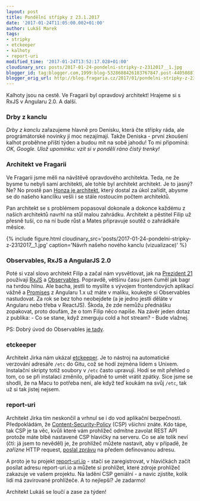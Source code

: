 ```yaml
---
layout: post
title: Pondělní střípky z 23.1.2017
date: '2017-01-24T11:05:00.002+01:00'
author: Lukáš Marek
tags:
- stripky
- etckeeper
- kalhoty
- report-uri
modified_time: '2017-01-24T13:52:17.028+01:00'
cloudinary_src: posts/2017-01-24-pondelni-stripky-z-2312017__1.jpg
blogger_id: tag:blogger.com,1999:blog-5328688426183767847.post-4405088734590585560
blogger_orig_url: http://blog.fragaria.cz/2017/01/pondelni-stripky-z-2312017.html
---
```


Kalhoty jsou na cestě. Ve Fragarii byl opravdový architekt\! Hrajeme si
s RxJS v Angularu 2.0. A další.

### Drby z kanclu

*Drby z kanclu* zařazujeme hlavně pro Denisku, která čte střípky ráda,
ale prográmátorské novinky jí moc nezajímají.
Takže Deniska - první zkoušení kalhot proběhne příští týden a budou mít
na sobě jahodu\! To mi připomíná: *OK, Google. Ulož upomínku: vzít si v
pondělí ráno čistý trenky\!*

### Architekt ve Fragarii

Ve Fragarii jsme měli na návštěvě opravdového architekta. Teda, ne že
bysme tu nebyli samí architekti, ale tohle byl architekt architekt. Je
to jasný?
Ne? No prostě pan [Honza je architekt](http://www.zalskyarchitekt.cz/),
který dostal za úkol zařídit, abysme se do našeho kanclíku vešli i se
stále rostoucím počtem architektů.

Pan architekt se s problémem popasoval dokonale a dokonce každému z
našich architektů navrhl na stůl malou zahrádku.
Architekt a pěstitel Filip už přesně tuší, co na ní bude růst a Mates
připravuje soutěž o zahrádkáře
měsíce.

{% include figure.html cloudinary_src='posts/2017-01-24-pondelni-stripky-z-2312017__1.jpg' caption='Návrh našeho nového kanclu (vizualizace)' %}

### Observables, RxJS a AngularJS 2.0

Poté si vzal slovo architekt Filip a začal nám vysvětlovat, jak na
[Prezident 21](https://www.prezident21.cz/candidates) používají
[RxJS](http://reactivex.io/rxjs/) a
[Observables](https://en.wikipedia.org/wiki/Observer_pattern).
Popravdě, většinu času jsem čuměl jak bagr na tvrdou hlínu. Ale bacha,
jestli to myslíte s vývojem frontendových aplikací vážně a
[Promises](https://docs.angularjs.org/api/ng/service/$q) z Angularu 1.x
už máte v malíku, koukejte si Observables nastudovat. Za rok se bez toho
neobejdete (a je jedno jestli děláte v Angularu nebo třeba v ReactJS).
Škoda, že zde nemůžu přednášku zopakovat, proto doufám, že o tom Filip
něco napíše. Na závěr jeden dotaz z publika:
\- Co se stane, když zmerguju cold a hot stream?
\- Bude vlažnej.

PS: Dobrý úvod do Observables [je
tady](http://blog.angular-university.io/functional-reactive-programming-for-angular-2-developers-rxjs-and-observables/).

### etckeeper

Architekt Jirka nám ukázal
[etckeeper](https://etckeeper.branchable.com/).
Je to nástroj na automatické verzování adresáře `/etc` do Gitu, což se
hodí zejména lidem s Unixem.
Instalační skripty totiž soubory v `/etc` často upravují. Hodí se mít
přehled o tom, co se při instalaci změnilo, případně to umět vrátit
zpátky.
Sice jsme se shodli, že na Macu to potřeba není, ale když teď koukám na
svůj `/etc`, tak už si tak jistej nejsem.

### report-uri

Architekt Jirka tím neskončil a vrhnul se i do vod aplikační
bezpečnosti. Předpokládám, že
[Content-Security-Policy](https://scotthelme.co.uk/content-security-policy-an-introduction/)
(CSP) všichni znáte. Kdo tápe, tak CSP je ta věc, kvůli které vám
prohlížeč odmítne zavolat REST API protože máte blbě nastavené CSP
hlavičky na serveru.
Co se ale tolik neví  (čti: já jsem to nevěděl) je, že prohlížeč můžete
nastavit, aby v případě, že *zařízne* HTTP request, [poslal
zprávu](https://developer.mozilla.org/en-US/docs/Web/HTTP/Headers/Content-Security-Policy/report-uri)
na předem definovanou adresu.

A proto je tu projekt [report-uri.io](https://report-uri.io/) - stačí se
zaregistrovat, v hlavičkách začít posílat adresu report-uri.io a můžete
si prohlížet, které zdroje prohlížeč zakazuje ve vašem projektu. Na
ladění CSP geniální - a navíc zjistíte, kolik lidí má zavirované
prohlížeče.
A to nejlepší? Je zadarmo\!

Architekt Lukáš se loučí a zase za týden\!
